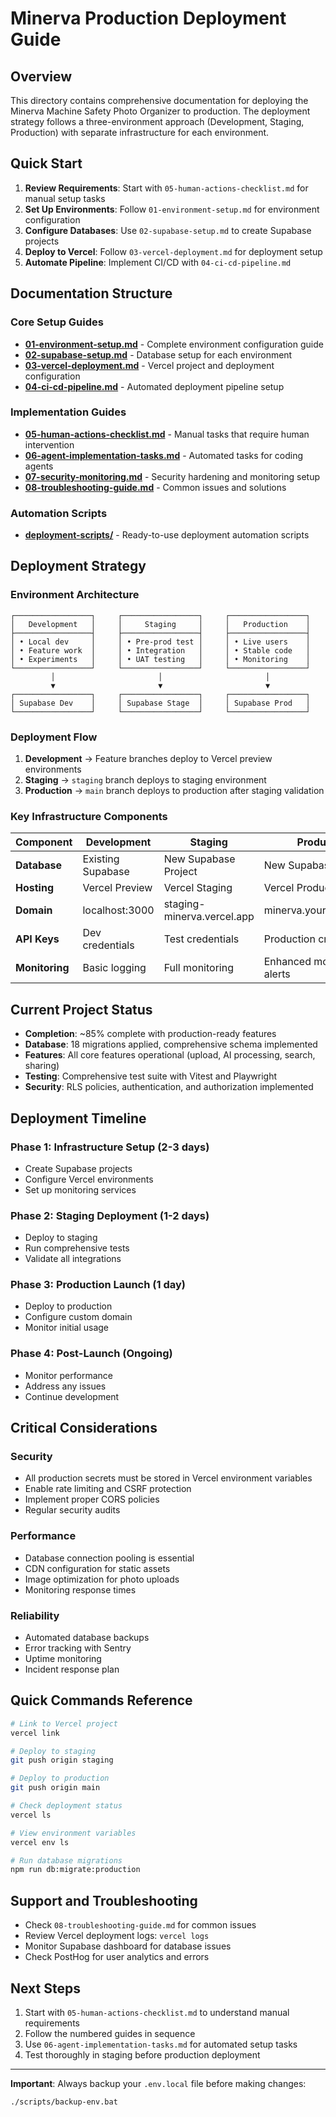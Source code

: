 # Minerva Production Deployment Guide

## Overview

This directory contains comprehensive documentation for deploying the Minerva Machine Safety Photo Organizer to production. The deployment strategy follows a three-environment approach (Development, Staging, Production) with separate infrastructure for each environment.

## Quick Start

1. **Review Requirements**: Start with `05-human-actions-checklist.md` for manual setup tasks
2. **Set Up Environments**: Follow `01-environment-setup.md` for environment configuration
3. **Configure Databases**: Use `02-supabase-setup.md` to create Supabase projects
4. **Deploy to Vercel**: Follow `03-vercel-deployment.md` for deployment setup
5. **Automate Pipeline**: Implement CI/CD with `04-ci-cd-pipeline.md`

## Documentation Structure

### Core Setup Guides
- **[01-environment-setup.md](./01-environment-setup.md)** - Complete environment configuration guide
- **[02-supabase-setup.md](./02-supabase-setup.md)** - Database setup for each environment
- **[03-vercel-deployment.md](./03-vercel-deployment.md)** - Vercel project and deployment configuration
- **[04-ci-cd-pipeline.md](./04-ci-cd-pipeline.md)** - Automated deployment pipeline setup

### Implementation Guides
- **[05-human-actions-checklist.md](./05-human-actions-checklist.md)** - Manual tasks that require human intervention
- **[06-agent-implementation-tasks.md](./06-agent-implementation-tasks.md)** - Automated tasks for coding agents
- **[07-security-monitoring.md](./07-security-monitoring.md)** - Security hardening and monitoring setup
- **[08-troubleshooting-guide.md](./08-troubleshooting-guide.md)** - Common issues and solutions

### Automation Scripts
- **[deployment-scripts/](./deployment-scripts/)** - Ready-to-use deployment automation scripts

## Deployment Strategy

### Environment Architecture

```
┌─────────────────┐     ┌─────────────────┐     ┌─────────────────┐
│   Development   │     │     Staging     │     │   Production    │
├─────────────────┤     ├─────────────────┤     ├─────────────────┤
│ • Local dev     │     │ • Pre-prod test │     │ • Live users    │
│ • Feature work  │     │ • Integration   │     │ • Stable code   │
│ • Experiments   │     │ • UAT testing   │     │ • Monitoring    │
└─────────────────┘     └─────────────────┘     └─────────────────┘
         │                       │                       │
         ▼                       ▼                       ▼
┌─────────────────┐     ┌─────────────────┐     ┌─────────────────┐
│ Supabase Dev    │     │ Supabase Stage  │     │ Supabase Prod   │
└─────────────────┘     └─────────────────┘     └─────────────────┘
```

### Deployment Flow

1. **Development** → Feature branches deploy to Vercel preview environments
2. **Staging** → `staging` branch deploys to staging environment
3. **Production** → `main` branch deploys to production after staging validation

### Key Infrastructure Components

| Component | Development | Staging | Production |
|-----------|-------------|---------|------------|
| **Database** | Existing Supabase | New Supabase Project | New Supabase Project |
| **Hosting** | Vercel Preview | Vercel Staging | Vercel Production |
| **Domain** | localhost:3000 | staging-minerva.vercel.app | minerva.yourdomain.com |
| **API Keys** | Dev credentials | Test credentials | Production credentials |
| **Monitoring** | Basic logging | Full monitoring | Enhanced monitoring + alerts |

## Current Project Status

- **Completion**: ~85% complete with production-ready features
- **Database**: 18 migrations applied, comprehensive schema implemented
- **Features**: All core features operational (upload, AI processing, search, sharing)
- **Testing**: Comprehensive test suite with Vitest and Playwright
- **Security**: RLS policies, authentication, and authorization implemented

## Deployment Timeline

### Phase 1: Infrastructure Setup (2-3 days)
- Create Supabase projects
- Configure Vercel environments
- Set up monitoring services

### Phase 2: Staging Deployment (1-2 days)
- Deploy to staging
- Run comprehensive tests
- Validate all integrations

### Phase 3: Production Launch (1 day)
- Deploy to production
- Configure custom domain
- Monitor initial usage

### Phase 4: Post-Launch (Ongoing)
- Monitor performance
- Address any issues
- Continue development

## Critical Considerations

### Security
- All production secrets must be stored in Vercel environment variables
- Enable rate limiting and CSRF protection
- Implement proper CORS policies
- Regular security audits

### Performance
- Database connection pooling is essential
- CDN configuration for static assets
- Image optimization for photo uploads
- Monitoring response times

### Reliability
- Automated database backups
- Error tracking with Sentry
- Uptime monitoring
- Incident response plan

## Quick Commands Reference

```bash
# Link to Vercel project
vercel link

# Deploy to staging
git push origin staging

# Deploy to production
git push origin main

# Check deployment status
vercel ls

# View environment variables
vercel env ls

# Run database migrations
npm run db:migrate:production
```

## Support and Troubleshooting

- Check `08-troubleshooting-guide.md` for common issues
- Review Vercel deployment logs: `vercel logs`
- Monitor Supabase dashboard for database issues
- Check PostHog for user analytics and errors

## Next Steps

1. Start with `05-human-actions-checklist.md` to understand manual requirements
2. Follow the numbered guides in sequence
3. Use `06-agent-implementation-tasks.md` for automated setup tasks
4. Test thoroughly in staging before production deployment

---

**Important**: Always backup your `.env.local` file before making changes:
```bash
./scripts/backup-env.bat
```